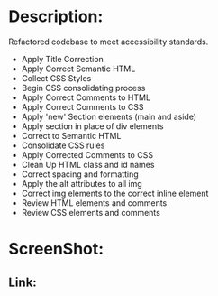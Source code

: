 # Description:
Refactored codebase to meet accessibility standards.

- Apply Title Correction
- Apply Correct Semantic HTML
- Collect CSS Styles
- Begin CSS consolidating process
- Apply Correct Comments to HTML
- Apply Correct Comments to CSS
- Apply 'new' Section elements (main and aside)
- Apply section in place of div elements
- Correct to Semantic HTML
- Consolidate CSS rules
- Apply Corrected Comments to CSS
- Clean Up HTML class and id names
- Correct spacing and formatting
- Apply the alt attributes to all img
- Correct img elements to the correct inline element
- Review HTML elements and comments
- Review CSS elements and comments

# ScreenShot:


## Link:
